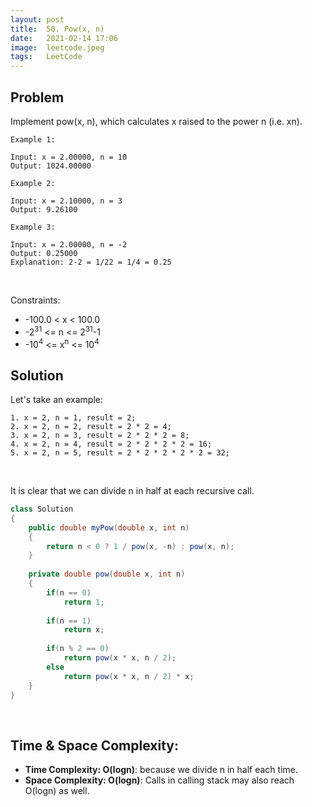```yaml
---
layout: post 
title:  50. Pow(x, n)
date:   2021-02-14 17:06
image:  leetcode.jpeg
tags:   LeetCode
---
```


## Problem

Implement pow(x, n), which calculates x raised to the power n (i.e. xn).

```
Example 1:

Input: x = 2.00000, n = 10
Output: 1024.00000

Example 2:

Input: x = 2.10000, n = 3
Output: 9.26100

Example 3:

Input: x = 2.00000, n = -2
Output: 0.25000
Explanation: 2-2 = 1/22 = 1/4 = 0.25
```

<!-- Line breaks -->
<br />

Constraints:

* -100.0 < x < 100.0
* -2<sup>31</sup> <= n <= 2<sup>31</sup>-1
* -10<sup>4</sup> <= x<sup>n</sup> <= 10<sup>4</sup>

## Solution

Let's take an example:

```
1. x = 2, n = 1, result = 2;
2. x = 2, n = 2, result = 2 * 2 = 4;
3. x = 2, n = 3, result = 2 * 2 * 2 = 8;
4. x = 2, n = 4, result = 2 * 2 * 2 * 2 = 16;
5. x = 2, n = 5, result = 2 * 2 * 2 * 2 * 2 = 32;
```

<!-- Line breaks -->
<br />

It is clear that we can divide n in half at each recursive call.

```java
class Solution 
{
    public double myPow(double x, int n) 
    {
        return n < 0 ? 1 / pow(x, -n) : pow(x, n);
    }
    
    private double pow(double x, int n)
    {
        if(n == 0)
            return 1;
        
        if(n == 1)
            return x;
        
        if(n % 2 == 0)
            return pow(x * x, n / 2);
        else
            return pow(x * x, n / 2) * x;
    }       
}
```

<!-- Line breaks -->
<br />

## Time & Space Complexity:

* **Time Complexity: O(logn)**: because we divide n in half each time.
* **Space Complexity: O(logn)**: Calls in calling stack may also reach O(logn) as well.
